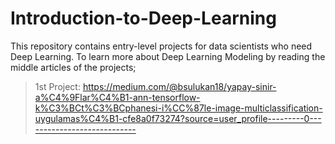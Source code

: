 # Introduction-to-Deep-Learning

This repository contains entry-level projects for data scientists who need Deep Learning.
To learn more about Deep Learning Modeling by reading the middle articles of the projects;
> 1st Project: https://medium.com/@bsulukan18/yapay-sinir-a%C4%9Flar%C4%B1-ann-tensorflow-k%C3%BCt%C3%BCphanesi-i%CC%87le-image-multiclassification-uygulamas%C4%B1-cfe8a0f73274?source=user_profile---------0----------------------------
